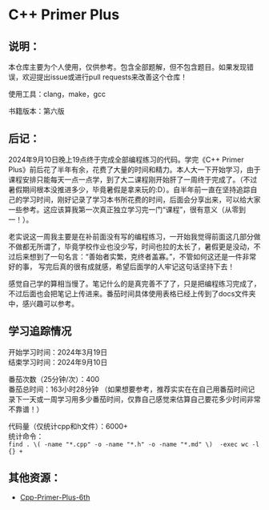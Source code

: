 # C++ Primer Plus
## 说明：
本仓库主要为个人使用，仅供参考。包含全部题解，但不包含题目。如果发现错误，欢迎提出issue或进行pull requests来改善这个仓库！

使用工具：clang，make，gcc

书籍版本：第六版

## 后记：

2024年9月10日晚上19点终于完成全部编程练习的代码。学完《C++ Primer Plus》前后花了半年有余，花费了大量的时间和精力。本人大一下开始学习，由于课程安排只能每天一点一点学，到了大二课程刚开始肝了一周终于完成了。（不过暑假期间根本没推进多少，毕竟暑假是拿来玩的:D）。自半年前一直在坚持追踪自己的学习时间，刚好记录了学习本书所花费的时间，后面会分享出来，可以给大家一些参考。这应该算我第一次真正独立学习完一门“课程”，很有意义（从零到一！）。

老实说这一周我主要是在补前面没有写的编程练习，一开始我觉得前面这几部分做不做都无所谓了，毕竟学校作业也没少写，时间也拉的太长了，暑假更是没动，不过后来想到了一句名言：“善始者实繁，克终者盖寡。”，不管如何这还是一件非常好的事， 写完后真的很有成就感，希望后面学的人牢记这句话坚持下去！

感觉自己学的算相当慢了。笔记什么的是真完善不了了，只是把编程练习完成了，不过后面也会把笔记上传进来。番茄时间具体使用表格已经上传到了docs文件夹中，感兴趣可以参考。

## 学习追踪情况
开始学习时间：2024年3月19日 <br>
结束学习时间：2024年9月10日 <br>

番茄次数（25分钟/次）：400 <br>
番茄总时间：163小时28分钟
（如果想要参考，推荐实实在在自己用番茄时间记录下一天或一周学习用多少番茄时间，仅靠自己感觉来估算自己要花多少时间非常不靠谱！）<br>

代码量（仅统计cpp和h文件）：6000+ <br>
统计命令：<br>
`find . \( -name "*.cpp" -o -name "*.h" -o -name "*.md" \)  -exec wc -l {} +`<br>



## 其他资源：
- [Cpp-Primer-Plus-6th](https://github.com/ShujiaHuang/Cpp-Primer-Plus-6th/tree/main)
